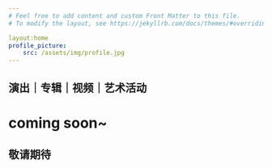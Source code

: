```yaml
---
# Feel free to add content and custom Front Matter to this file.
# To modify the layout, see https://jekyllrb.com/docs/themes/#overriding-theme-defaults

layout:home
profile_picture:
    src: /assets/img/profile.jpg
---
```

<h2>
演出｜专辑｜视频｜艺术活动
</h2>
<h1>
coming soon~
</h1>
<h2>
敬请期待
</h2>
